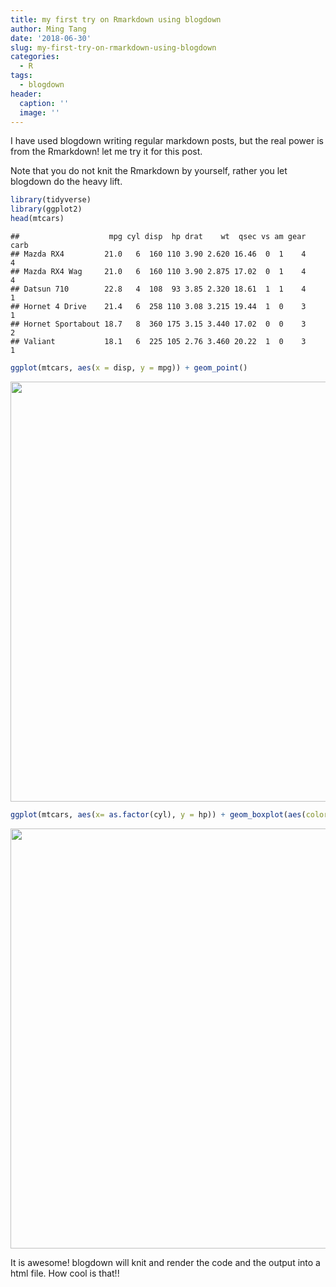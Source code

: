 ```yaml
---
title: my first try on Rmarkdown using blogdown
author: Ming Tang
date: '2018-06-30'
slug: my-first-try-on-rmarkdown-using-blogdown
categories:
  - R
tags:
  - blogdown
header:
  caption: ''
  image: ''
---
```


I have used blogdown writing regular markdown posts, but the real power is from the Rmarkdown! let me try it for this post.

Note that you do not knit the Rmarkdown by yourself, rather you let blogdown do the heavy lift.


```r
library(tidyverse)
library(ggplot2)
head(mtcars)
```

```
##                    mpg cyl disp  hp drat    wt  qsec vs am gear carb
## Mazda RX4         21.0   6  160 110 3.90 2.620 16.46  0  1    4    4
## Mazda RX4 Wag     21.0   6  160 110 3.90 2.875 17.02  0  1    4    4
## Datsun 710        22.8   4  108  93 3.85 2.320 18.61  1  1    4    1
## Hornet 4 Drive    21.4   6  258 110 3.08 3.215 19.44  1  0    3    1
## Hornet Sportabout 18.7   8  360 175 3.15 3.440 17.02  0  0    3    2
## Valiant           18.1   6  225 105 2.76 3.460 20.22  1  0    3    1
```


```r
ggplot(mtcars, aes(x = disp, y = mpg)) + geom_point()
```

<img src="/post/2018-06-30-my-first-try-on-rmarkdown-using-blogdown_files/figure-html/unnamed-chunk-2-1.png" width="672" />

```r
ggplot(mtcars, aes(x= as.factor(cyl), y = hp)) + geom_boxplot(aes(color = as.factor(cyl))) + geom_jitter()
```

<img src="/post/2018-06-30-my-first-try-on-rmarkdown-using-blogdown_files/figure-html/unnamed-chunk-2-2.png" width="672" />

It is awesome! blogdown will knit and render the code and the output into a html file. How cool is that!!
